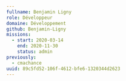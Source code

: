 ```yaml
---
fullname: Benjamin Ligny
role: Développeur
domaine: Développement
github: Benjamin-Ligny
missions:
  - start: 2020-03-14
    end: 2020-11-30
    status: admin
previously:
  - cmachance
uuid: 89c5fd52-106f-4612-bfe6-1320344d2623
---
```

